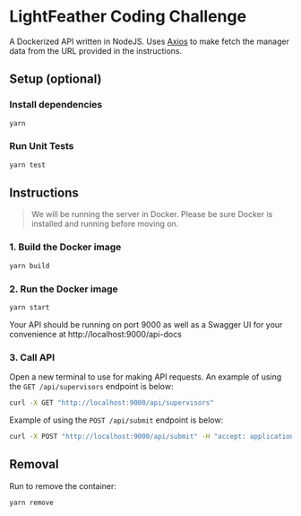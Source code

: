 # LightFeather Coding Challenge

A Dockerized API written in NodeJS. Uses [Axios](https://www.npmjs.com/package/axios) to make fetch the manager data from the URL provided in the instructions.

## Setup (optional)

### Install dependencies

```bash
yarn
```

### Run Unit Tests

```bash
yarn test
```

## Instructions

> We will be running the server in Docker. Please be sure Docker is installed and running before moving on.

### 1. Build the Docker image

```bash
yarn build
```

### 2. Run the Docker image

```bash
yarn start
```

Your API should be running on port 9000 as well as a Swagger UI for your convenience at http://localhost:9000/api-docs

### 3. Call API

Open a new terminal to use for making API requests. An example of using the `GET /api/supervisors` endpoint is below:

```bash
curl -X GET "http://localhost:9000/api/supervisors"
```

Example of using the `POST /api/submit` endpoint is below:

```bash
curl -X POST "http://localhost:9000/api/submit" -H "accept: application/json" -H "Content-Type: application/json" -d "{ \"firstName\": \"string\", \"supervisor\": \"string\", \"email\": \"string\", \"phoneNumber\": \"string\"}"
```


## Removal

Run to remove the container:

```bash
yarn remove
```